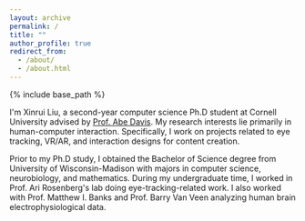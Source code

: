 ```yaml
---
layout: archive
permalink: /
title: ""
author_profile: true
redirect_from: 
  - /about/
  - /about.html
---
```


{% include base_path %}

I'm Xinrui Liu, a second-year computer science Ph.D student at Cornell University advised by [Prof. Abe Davis](https://abedavis.com/). My research interests lie primarily in human-computer interaction. Specifically, I work on projects related to eye tracking, VR/AR, and interaction designs for content creation. 

Prior to my Ph.D study, I obtained the Bachelor of Science degree from University of Wisconsin-Madison with majors in computer science, neurobiology, and mathematics. During my undergraduate time, I worked in Prof. Ari Rosenberg's lab doing eye-tracking-related work. I also worked with Prof. Matthew I. Banks and Prof. Barry Van Veen analyzing human brain electrophysiological data. 

<!-- Below is a list of my publications. Please check other pages to learn more about me.

<br/>

# Publications

{% if site.publication_category %}
  {% for category in site.publication_category  %}
    {% assign title_shown = false %}
    {% for post in site.publications reversed %}
      {% if post.category != category[0] %}
        {% continue %}
      {% endif %}
      {% unless title_shown %}
        <h2>{{ category[1].title }}</h2><hr />
        {% assign title_shown = true %}
      {% endunless %}
      {% include archive-single.html %}
    {% endfor %}
  {% endfor %}
{% else %}
  {% for post in site.publications reversed %}
    {% include archive-single.html %}
  {% endfor %}
{% endif %} -->